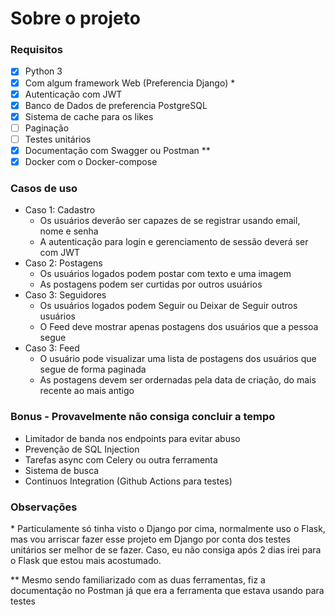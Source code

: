 # Sobre o projeto

### Requisitos
- [x] Python 3
- [x] Com algum framework Web (Preferencia Django) *
- [x] Autenticação com JWT
- [x] Banco de Dados de preferencia PostgreSQL
- [x] Sistema de cache para os likes
- [ ] Paginação
- [ ] Testes unitários
- [x] Documentação com Swagger ou Postman **
- [x] Docker com o Docker-compose

### Casos de uso
- Caso 1: Cadastro
    - Os usuários deverão ser capazes de se registrar usando email, nome e senha
    - A autenticação para login e gerenciamento de sessão deverá ser com JWT
- Caso 2: Postagens
    - Os usuários logados podem postar com texto e uma imagem
    - As postagens podem ser curtidas por outros usuários
- Caso 3: Seguidores
    - Os usuários logados podem Seguir ou Deixar de Seguir outros usuários
    - O Feed deve mostrar apenas postagens dos usuários que a pessoa segue
- Caso 3: Feed
    - O usuário pode visualizar uma lista de postagens dos usuários que segue de forma paginada
    - As postagens devem ser ordernadas pela data de criação, do mais recente ao mais antigo

### Bonus - Provavelmente não consiga concluir a tempo
- Limitador de banda nos endpoints para evitar abuso
- Prevenção de SQL Injection
- Tarefas async com Celery ou outra ferramenta
- Sistema de busca
- Continuos Integration (Github Actions para testes)

### Observações
<p>* Particulamente só tinha visto o Django por cima, normalmente uso o Flask, mas vou arriscar fazer esse projeto em Django por conta dos testes unitários ser melhor de se fazer. Caso, eu não consiga após 2 dias irei para o Flask que estou mais acostumado.</p>

<p>** Mesmo sendo familiarizado com as duas ferramentas, fiz a documentação no Postman já que era a ferramenta que estava usando para testes</p>